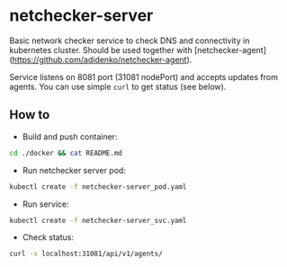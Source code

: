 netchecker-server
=================

Basic network checker service to check DNS and connectivity in kubernetes
cluster. Should be used together with [netchecker-agent]
(https://github.com/adidenko/netchecker-agent).

Service listens on 8081 port (31081 nodePort) and accepts updates from agents.
You can use simple `curl` to get status (see below).

How to
------
* Build and push container:

```bash
cd ./docker && cat README.md
```

* Run netchecker server pod:

```bash
kubectl create -f netchecker-server_pod.yaml
```

* Run service:

```bash
kubectl create -f netchecker-server_svc.yaml
```

* Check status:

```bash
curl -s localhost:31081/api/v1/agents/
```
